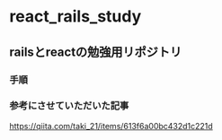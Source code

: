 # react_rails_study
## railsとreactの勉強用リポジトリ
### 手順
### 参考にさせていただいた記事
https://qiita.com/taki_21/items/613f6a00bc432d1c221d